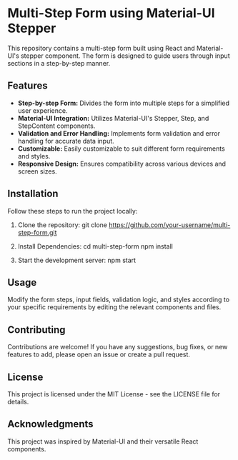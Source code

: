 # Multi-Step Form using Material-UI Stepper

This repository contains a multi-step form built using React and Material-UI's stepper component. The form is designed to guide users through input sections in a step-by-step manner.

## Features
- **Step-by-step Form:** Divides the form into multiple steps for a simplified user experience.
- **Material-UI Integration:** Utilizes Material-UI's Stepper, Step, and StepContent components.
- **Validation and Error Handling:** Implements form validation and error handling for accurate data input.
- **Customizable:** Easily customizable to suit different form requirements and styles.
- **Responsive Design:** Ensures compatibility across various devices and screen sizes.

## Installation
Follow these steps to run the project locally:

1. Clone the repository:
   git clone https://github.com/your-username/multi-step-form.git

2. Install Dependencies:
    cd multi-step-form
    npm install

3. Start the development server:
    npm start

## Usage

Modify the form steps, input fields, validation logic, and styles according to your specific requirements by editing the relevant components and files.

## Contributing

Contributions are welcome! If you have any suggestions, bug fixes, or new features to add, please open an issue or create a pull request.

## License
This project is licensed under the MIT License - see the LICENSE file for details.

## Acknowledgments

This project was inspired by Material-UI and their versatile React components.

